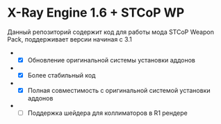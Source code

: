 X-Ray Engine 1.6 + STCoP WP
==========================

Данный репозиторий содержит код для работы мода STCoP Weapon Pack, поддерживает версии начиная с 3.1
* - [x] Обновление оригинальной системы установки аддонов
* - [x] Более стабильный код
* - [x] Полная совместимость с оригинальной системой установки аддонов
* - [ ] Поддержка шейдера для коллиматоров в R1 рендере

